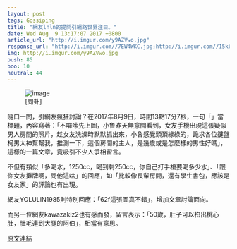 ```yaml
---
layout: post
tags: Gossiping
title: "網友lnln的提問引網路世界注目。"
date: Wed Aug  9 13:17:07 2017 +0800
article_url: "http://i.imgur.com/y9AZVwo.jpg"
response_url: "http://i.imgur.com//7EW4WKC.jpg;http://i.imgur.com//15kb6U3.jpg;http://i.imgur.com//uK7yrVs.jpg//高清無碼"
img: http://i.imgur.com/y9AZVwo.jpg
push: 85
boo: 10
neutral: 44
---
```


<figure>
<img src="http://i.imgur.com/y9AZVwo.jpg" alt="image">
<figcaption>
[問卦]
</figcaption>
</figure>



隨口一問，引網友瘋狂討論？在2017年8月9日，時間13點17分7秒，一句「」當標題，內容寫著：「不囉嗦先上圖，小魯昨天無意間看到，女友手機出現這張疑似男人房間的照片，趁女友洗澡時默默抓出來，小魯感覺頭頂綠綠的，跪求各位鍵盤柯男大神幫幫我，推測一下，這個房間的主人，是幾歲或是怎麼樣的男性好嗎」，這樣的一篇文章，竟吸引不少人爭相留言。

不但有類似「多喝水，1250cc，喝到剩250cc，你自己打手槍要喝多少水」、「跟你女友攤牌啊，問他這啥」的回應，如「比較像長輩房間，還有學生書包，應該是女友家」的評論也有出現。

網友YOLULIN1985則特別回應：「62f這張圖真不錯」，增加文章討論面向。

而另一位網友kawazakiz2也有感而發，留言表示：「50歲，肚子可以掐出桃心肚，肚毛連到大腿的阿伯」，相當有意思。

<a href = "https://www.ptt.cc/bbs/Gossiping/M.1502255830.A.207.html">原文連結</a>

